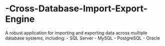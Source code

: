 # -Cross-Database-Import-Export-Engine
A robust application for importing and exporting data across multiple database systems, including: - SQL Server - MySQL - PostgreSQL - Oracle
